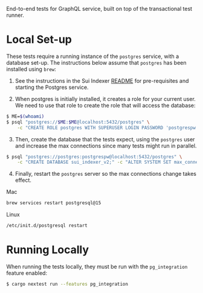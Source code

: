 End-to-end tests for GraphQL service, built on top of the transactional test
runner.

# Local Set-up

These tests require a running instance of the `postgres` service, with a
database set-up.  The instructions below assume that `postgres` has been
installed using `brew`:

1. See the instructions in the Sui Indexer [README](../sui-indexer/README.md)
   for pre-requisites and starting the Postgres service.

2. When postgres is initially installed, it creates a role for your current
   user.  We need to use that role to create the role that will access the
   database:

```sh
$ ME=$(whoami)
$ psql "postgres://$ME:$ME@localhost:5432/postgres" \
    -c "CREATE ROLE postgres WITH SUPERUSER LOGIN PASSWORD 'postgrespw';"
```

3. Then, create the database that the tests expect, using the `postgres` user and increase the max connections since many tests might run in parallel.

```sh
$ psql "postgres://postgres:postgrespw@localhost:5432/postgres" \
    -c "CREATE DATABASE sui_indexer_v2;" -c "ALTER SYSTEM SET max_connections = 500;"
```

4. Finally, restart the `postgres` server so the max connections change takes effect.

Mac
```sh
brew services restart postgresql@15

```

Linux
```sh
/etc/init.d/postgresql restart
```

# Running Locally

When running the tests locally, they must be run with the `pg_integration` feature enabled:

```sh
$ cargo nextest run --features pg_integration
```
